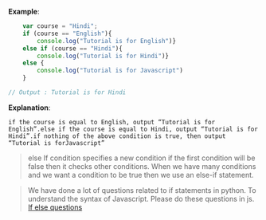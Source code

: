 
**Example**:
```javascript
    var course = "Hindi";
    if (course == "English"){
        console.log("Tutorial is for English")}
    else if (course == "Hindi"){
        console.log("Tutorial is for Hindi")}
    else {
        console.log("Tutorial is for Javascript")
    }

// Output : Tutorial is for Hindi

```

**Explanation**:

    if the course is equal to English, output “Tutorial is for English”.else if the course is equal to Hindi, output “Tutorial is for Hindi”.if nothing of the above condition is true, then output “Tutorial is forJavascript”


> else If condition specifies a new condition if the first condition will be  false then it checks other conditions. When we have many conditions and we want a condition to be true then we use an else-if statement.


> We have done a lot of questions related to if statements in python. To understand the syntax of Javascript. Please do these questions in js. [If else questions](https://merakilearn.org/course/93/exercise/2169)

